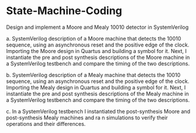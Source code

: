 # State-Machine-Coding
Design and implement a Moore and Mealy 10010 detector in SystemVerilog

a. SystemVerilog description of a Moore machine that detects the 10010 sequence, using an asynchronous reset and the positive edge of the clock.
   Importing the Moore design in Quartus and building a symbol for it. Next, I instantiate the pre and post synthesis descriptions of the Moore machine in    a SystemVerilog testbench and compare the timing of the two descriptions.
   
b. SystemVerilog description of a Mealy machine that detects the 10010 sequence, using an asynchronous reset and the positive edge of the clock.
   Importing the Mealy design in Quartus and building a symbol for it. Next, I instantiate the pre and post synthesis descriptions of the Mealy machine in    a SystemVerilog testbench and compare the timing of the two descriptions.
   
c.   In a SystemVerilog testbench I instantiated the post-synthesis Moore and post-synthesis Mealy machines and ra   n simulations to verify                    their operations and their differences. 

